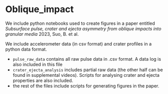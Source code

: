 # Oblique_impact

We include python notebooks used to create figures in a paper entitled <i> Subsurface pulse, crater and ejecta asymmetry from oblique impacts into granular media </i> 2023, Suo, B. et al. 

We include accelerometer data (in csv format) and crater profiles in a python data format. 
* `pulse_raw_data` contains all raw pulse data in .csv format. A data log is also included in this file
* `crater_ejecta_analysis` includes partial raw data (the other half can be found in supplemental videos). Scripts for analysing crater and ejecta properties are also included.
* the rest of the files include scripts for generating figures in the paper. 
